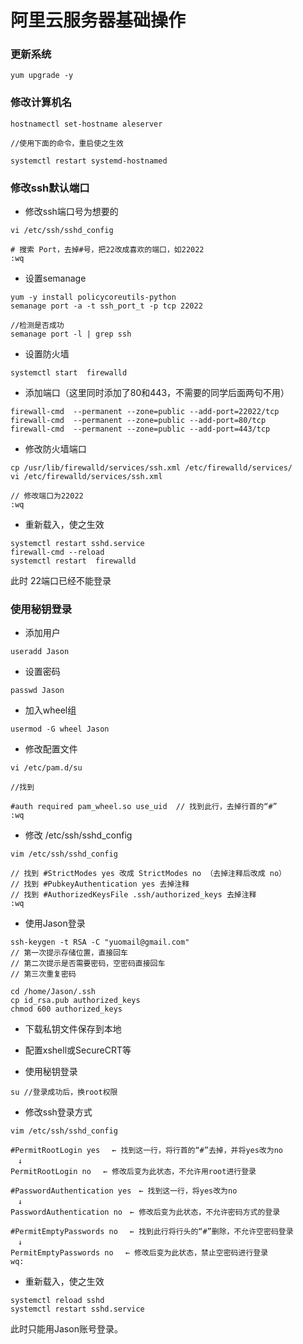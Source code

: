 # 阿里云服务器基础操作

### 更新系统
```shell
yum upgrade -y
```

### 修改计算机名
```shell
hostnamectl set-hostname aleserver

//使用下面的命令，重启使之生效

systemctl restart systemd-hostnamed
```
### 修改ssh默认端口

* 修改ssh端口号为想要的
```shell
vi /etc/ssh/sshd_config

# 搜索 Port，去掉#号，把22改成喜欢的端口，如22022
:wq
```
* 设置semanage
```shell
yum -y install policycoreutils-python
semanage port -a -t ssh_port_t -p tcp 22022

//检测是否成功
semanage port -l | grep ssh
```

* 设置防火墙
```shell
systemctl start  firewalld
```
* 添加端口（这里同时添加了80和443，不需要的同学后面两句不用）
```shell
firewall-cmd  --permanent --zone=public --add-port=22022/tcp
firewall-cmd  --permanent --zone=public --add-port=80/tcp
firewall-cmd  --permanent --zone=public --add-port=443/tcp
```
* 修改防火墙端口
```shell
cp /usr/lib/firewalld/services/ssh.xml /etc/firewalld/services/
vi /etc/firewalld/services/ssh.xml

// 修改端口为22022
:wq
```
* 重新载入，使之生效
```shell
systemctl restart sshd.service
firewall-cmd --reload  
systemctl restart  firewalld
```
此时 22端口已经不能登录


### 使用秘钥登录
* 添加用户
```shell
useradd Jason
```
* 设置密码
```shell
passwd Jason
```
* 加入wheel组
```shell
usermod -G wheel Jason  
```
* 修改配置文件
```shell
vi /etc/pam.d/su

//找到

#auth required pam_wheel.so use_uid  // 找到此行，去掉行首的“#”
:wq
```

* 修改 /etc/ssh/sshd_config 

```shell
vim /etc/ssh/sshd_config

// 找到 #StrictModes yes 改成 StrictModes no （去掉注释后改成 no） 
// 找到 #PubkeyAuthentication yes 去掉注释 
// 找到 #AuthorizedKeysFile .ssh/authorized_keys 去掉注释
:wq
``` 
* 使用Jason登录
```shell
ssh-keygen -t RSA -C "yuomail@gmail.com"
// 第一次提示存储位置，直接回车
// 第二次提示是否需要密码，空密码直接回车
// 第三次重复密码

cd /home/Jason/.ssh
cp id_rsa.pub authorized_keys
chmod 600 authorized_keys 
```
* 下载私钥文件保存到本地

* 配置xshell或SecureCRT等

* 使用秘钥登录
```shell
su //登录成功后，换root权限
```
* 修改ssh登录方式
```shell
vim /etc/ssh/sshd_config

#PermitRootLogin yes 　← 找到这一行，将行首的“#”去掉，并将yes改为no
　↓
PermitRootLogin no 　← 修改后变为此状态，不允许用root进行登录

#PasswordAuthentication yes　← 找到这一行，将yes改为no
　↓
PasswordAuthentication no　← 修改后变为此状态，不允许密码方式的登录

#PermitEmptyPasswords no　 ← 找到此行将行头的“#”删除，不允许空密码登录
　↓
PermitEmptyPasswords no　 ← 修改后变为此状态，禁止空密码进行登录
wq:
```
* 重新载入，使之生效
```shell
systemctl reload sshd 
systemctl restart sshd.service
```
此时只能用Jason账号登录。